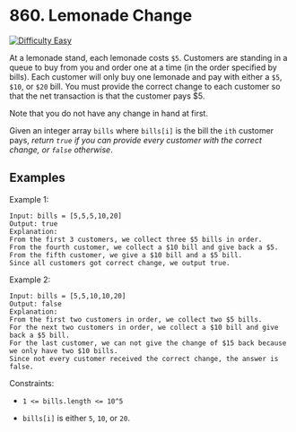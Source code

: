 

# 860. Lemonade Change

[![Difficulty Easy](https://img.shields.io/badge/Difficulty-Easy-green)]()


At a lemonade stand, each lemonade costs `$5`. Customers are standing in a queue to buy from you and order one at a time (in the order specified by bills). Each customer will only buy one lemonade and pay with either a `$5`, `$10`, or `$20` bill. You must provide the correct change to each customer so that the net transaction is that the customer pays $5.

Note that you do not have any change in hand at first.

Given an integer array `bills` where `bills[i]` is the bill the `ith` customer pays, _return `true` if you can provide every customer with the correct change, or `false` otherwise_.


## Examples

Example 1:

```
Input: bills = [5,5,5,10,20]
Output: true
Explanation: 
From the first 3 customers, we collect three $5 bills in order.
From the fourth customer, we collect a $10 bill and give back a $5.
From the fifth customer, we give a $10 bill and a $5 bill.
Since all customers got correct change, we output true.
```



Example 2:

```
Input: bills = [5,5,10,10,20]
Output: false
Explanation: 
From the first two customers in order, we collect two $5 bills.
For the next two customers in order, we collect a $10 bill and give back a $5 bill.
For the last customer, we can not give the change of $15 back because we only have two $10 bills.
Since not every customer received the correct change, the answer is false.
```

Constraints:

- `1 <= bills.length <= 10^5`

- `bills[i]` is either `5`, `10`, or `20`.